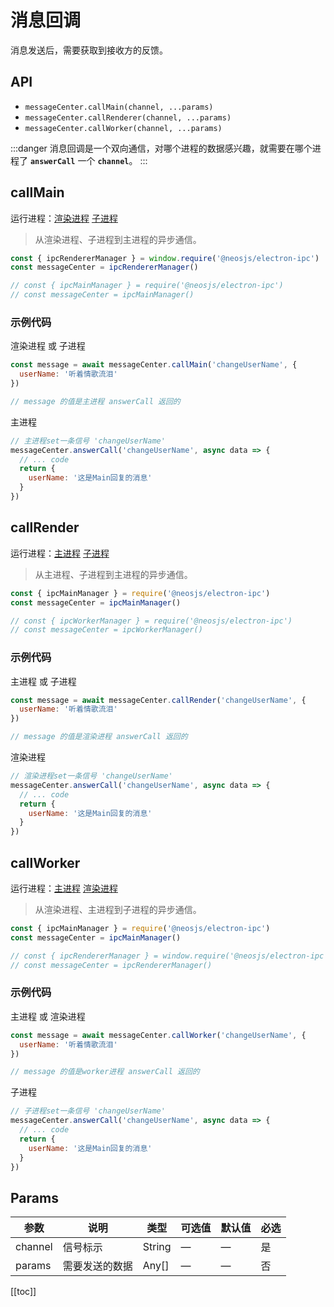 # 消息回调 <BadgeTip text="main" type="green"></BadgeTip> <BadgeTip text="renderer" type="green"></BadgeTip> <BadgeTip text="worker" type="green"></BadgeTip>

消息发送后，需要获取到接收方的反馈。

## API

- `messageCenter.callMain(channel, ...params)`
- `messageCenter.callRenderer(channel, ...params)`
- `messageCenter.callWorker(channel, ...params)`

:::danger
消息回调是一个双向通信，对哪个进程的数据感兴趣，就需要在哪个进程了 <b>`answerCall`</b> 一个 <b>`channel`</b>。
:::

## callMain

运行进程：[渲染进程](https://www.electronjs.org/docs/glossary#renderer-process) [子进程](https://nodejs.org/api/child_process.html)

> 从渲染进程、子进程到主进程的异步通信。

```js
const { ipcRendererManager } = window.require('@neosjs/electron-ipc')
const messageCenter = ipcRendererManager()

// const { ipcMainManager } = require('@neosjs/electron-ipc')
// const messageCenter = ipcMainManager()
```

### 示例代码

渲染进程 或 子进程

```js
const message = await messageCenter.callMain('changeUserName', {
  userName: '听着情歌流泪'
})

// message 的值是主进程 answerCall 返回的
```

主进程

```js
// 主进程set一条信号 'changeUserName'
messageCenter.answerCall('changeUserName', async data => {
  // ... code
  return {
    userName: '这是Main回复的消息'
  }
})
```

## callRender

运行进程：[主进程](https://www.electronjs.org/docs/glossary#main-process) [子进程](https://nodejs.org/api/child_process.html)

> 从主进程、子进程到主进程的异步通信。

```js
const { ipcMainManager } = require('@neosjs/electron-ipc')
const messageCenter = ipcMainManager()

// const { ipcWorkerManager } = require('@neosjs/electron-ipc')
// const messageCenter = ipcWorkerManager()
```

### 示例代码

主进程 或 子进程

```js
const message = await messageCenter.callRender('changeUserName', {
  userName: '听着情歌流泪'
})

// message 的值是渲染进程 answerCall 返回的
```

渲染进程

```js
// 渲染进程set一条信号 'changeUserName'
messageCenter.answerCall('changeUserName', async data => {
  // ... code
  return {
    userName: '这是Main回复的消息'
  }
})
```

## callWorker

运行进程：[主进程](https://www.electronjs.org/docs/glossary#main-process) [渲染进程](https://www.electronjs.org/docs/glossary#renderer-process)

> 从渲染进程、主进程到子进程的异步通信。

```js
const { ipcMainManager } = require('@neosjs/electron-ipc')
const messageCenter = ipcMainManager()

// const { ipcRendererManager } = window.require('@neosjs/electron-ipc')
// const messageCenter = ipcRendererManager()
```

### 示例代码

主进程 或 渲染进程

```js
const message = await messageCenter.callWorker('changeUserName', {
  userName: '听着情歌流泪'
})

// message 的值是worker进程 answerCall 返回的
```

子进程

```js
// 子进程set一条信号 'changeUserName'
messageCenter.answerCall('changeUserName', async data => {
  // ... code
  return {
    userName: '这是Main回复的消息'
  }
})
```

## Params

| 参数    | 说明           | 类型   | 可选值 | 默认值 | 必选 |
| ------- | -------------- | ------ | ------ | ------ | ---- |
| channel | 信号标示       | String | —      | —      | 是   |
| params  | 需要发送的数据 | Any[]  | —      | —      | 否   |

[[toc]]
